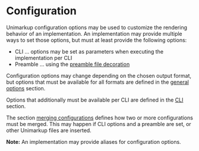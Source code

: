 # Configuration

Unimarkup configuration options may be used to customize the rendering behavior of an implementation.
An implementation may provide multiple ways to set those options, but must at least provide the following options:

- CLI ... options may be set as parameters when executing the implementation per CLI
- Preamble ... using the [preamble file decoration](/markup/decorators/preamble)

Configuration options may change depending on the chosen output format, but options that must be available for all formats are defined in the [general options](/configuration/general-options) section.

Options that additionally must be available per CLI are defined in the [CLI](/configuration/cli) section.

The section [merging configurations](/configuration/merging-configurations) defines how two or more configurations must be merged.
This may happen if CLI options and a preamble are set, or other Unimarkup files are inserted.

**Note:** An implementation may provide aliases for configuration options.
